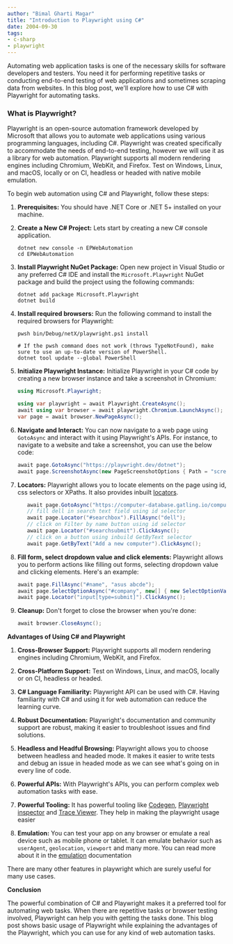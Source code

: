 ```yaml
---
author: "Bimal Gharti Magar"
title: "Introduction to Playwright using C#"
date: 2004-09-30
tags:
- c-sharp
- playwright
---
```


Automating web application tasks is one of the necessary skills for software developers and testers. You need it for performing repetitive tasks or conducting end-to-end testing of web applications and sometimes scraping data from websites. In this blog post, we'll explore how to use C# with Playwright for automating tasks.

### What is Playwright?

Playwright is an open-source automation framework developed by Microsoft that allows you to automate web applications using various programming languages, including C#. Playwright was created specifically to accommodate the needs of end-to-end testing, however we will use it as a library for web automation. Playwright supports all modern rendering engines including Chromium, WebKit, and Firefox. Test on Windows, Linux, and macOS, locally or on CI, headless or headed with native mobile emulation.

To begin web automation using C# and Playwright, follow these steps:

1. **Prerequisites:** You should have .NET Core or .NET 5+ installed on your machine.

2. **Create a New C# Project:** Lets start by creating a new C# console application.
   ```pwsh
   dotnet new console -n EPWebAutomation
   cd EPWebAutomation
   ```

3. **Install Playwright NuGet Package:** Open new project in Visual Studio or any preferred C# IDE and install the ``Microsoft.Playwright`` NuGet package and build the project using the following commands:

   ```pwsh
   dotnet add package Microsoft.Playwright
   dotnet build
   ```


4. **Install required browsers:** Run the following command to install the required browsers for Playwright:
   ```pwsh
   pwsh bin/Debug/netX/playwright.ps1 install

   # If the pwsh command does not work (throws TypeNotFound), make sure to use an up-to-date version of PowerShell.
   dotnet tool update --global PowerShell
   ```

5. **Initialize Playwright Instance:** Initialize Playwright in your C# code by creating a new browser instance and take a screenshot in Chromium:

   ```csharp
   using Microsoft.Playwright;

   using var playwright = await Playwright.CreateAsync();
   await using var browser = await playwright.Chromium.LaunchAsync();
   var page = await browser.NewPageAsync();
   ```

6. **Navigate and Interact:** You can now navigate to a web page using ``GotoAsync`` and interact with it using Playwright's APIs. For instance, to navigate to a website and take a screenshot, you can use the below code:

   ```csharp
   await page.GotoAsync("https://playwright.dev/dotnet");
   await page.ScreenshotAsync(new PageScreenshotOptions { Path = "screenshot.png" });
   ```

7. **Locators:** Playwright allows you to locate elements on the page using id, css selectors or XPaths. It also provides inbuilt [locators](https://playwright.dev/dotnet/docs/locators#quick-guide).
   ```csharp
      await page.GotoAsync("https://computer-database.gatling.io/computers");
      // fill dell in search text field using id selector
      await page.Locator("#searchbox").FillAsync("dell");
      // click on Filter by name button using id selector
      await page.Locator("#searchsubmit").ClickAsync();
      // click on a button using inbuild GetByText selector
      await page.GetByText("Add a new computer").ClickAsync();
   ```

8. **Fill form, select dropdown value and click elements:** Playwright allows you to perform actions like filling out forms, selecting dropdown value and clicking elements. Here's an example:

   ```csharp
   await page.FillAsync("#name", "asus abcde");
   await page.SelectOptionAsync("#company", new[] { new SelectOptionValue() { Label = "ASUS" } });
   await page.Locator("input[type=submit]").ClickAsync();
   ```

9. **Cleanup:** Don't forget to close the browser when you're done:
      ```csharp
      await browser.CloseAsync();
      ```

**Advantages of Using C# and Playwright**

1. **Cross-Browser Support:** Playwright supports all modern rendering engines including Chromium, WebKit, and Firefox.

3. **Cross-Platform Support:** Test on Windows, Linux, and macOS, locally or on CI, headless or headed.

2. **C# Language Familiarity:** Playwright API can be used with C#. Having familiarity with C# and using it for web automation can reduce the learning curve.

3. **Robust Documentation:** Playwright's documentation and community support are robust, making it easier to troubleshoot issues and find solutions.

4. **Headless and Headful Browsing:** Playwright allows you to choose between headless and headed mode. It makes it easier to write tests and debug an issue in headed mode as we can see what's going on in every line of code.

5. **Powerful APIs:** With Playwright's APIs, you can perform complex web automation tasks with ease.

6. **Powerful Tooling:** It has powerful tooling like [Codegen](https://playwright.dev/dotnet/docs/codegen), [Playwright inspector](https://playwright.dev/dotnet/docs/debug#playwright-inspector) and [Trace Viewer](https://playwright.dev/dotnet/docs/trace-viewer-intro). They help in making the playwright usage easier 

7. **Emulation:** You can test your app on any browser or emulate a real device such as mobile phone or tablet. It can emulate behavior such as ``userAgent``, ``geolocation``, ``viewport`` and many  more. You can read more about it in the [emulation](https://playwright.dev/dotnet/docs/emulation) documentation

There are many other features in playwright which are surely useful for many use cases.

**Conclusion**

The powerful combination of C# and Playwright makes it a preferred tool for automating web tasks. When there are repetitive tasks or browser testing involved, Playwright can help you with getting the tasks done. This blog post shows basic usage of Playwright while explaining the advantages of the Playwright, which you can use for any kind of web automation tasks.